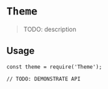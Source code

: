 # `Theme`

> TODO: description

## Usage

```
const theme = require('Theme');

// TODO: DEMONSTRATE API
```
